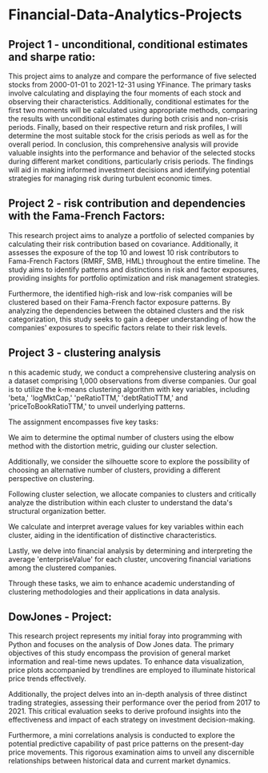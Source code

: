 # Financial-Data-Analytics-Projects

## Project 1 - unconditional, conditional estimates and sharpe ratio:
This project aims to analyze and compare the performance of five selected stocks from 2000-01-01 to 2021-12-31 using YFinance. The primary tasks involve calculating and displaying the four moments of each stock and observing their characteristics. Additionally, conditional estimates for the first two moments will be calculated using appropriate methods, comparing the results with unconditional estimates during both crisis and non-crisis periods. Finally, based on their respective return and risk profiles, I will determine the most suitable stock for the crisis periods as well as for the overall period.
In conclusion, this comprehensive analysis will provide valuable insights into the performance and behavior of the selected stocks during different market conditions, particularly crisis periods. The findings will aid in making informed investment decisions and identifying potential strategies for managing risk during turbulent economic times.

## Project 2 - risk contribution and dependencies with the Fama-French Factors:
This research project aims to analyze a portfolio of selected companies by calculating their risk contribution based on covariance. Additionally, it assesses the exposure of the top 10 and lowest 10 risk contributors to Fama-French Factors (RMRF, SMB, HML) throughout the entire timeline. The study aims to identify patterns and distinctions in risk and factor exposures, providing insights for portfolio optimization and risk management strategies.

Furthermore, the identified high-risk and low-risk companies will be clustered based on their Fama-French factor exposure patterns. By analyzing the dependencies between the obtained clusters and the risk categorization, this study seeks to gain a deeper understanding of how the companies' exposures to specific factors relate to their risk levels. 

## Project 3 - clustering analysis

n this academic study, we conduct a comprehensive clustering analysis on a dataset comprising 1,000 observations from diverse companies. Our goal is to utilize the k-means clustering algorithm with key variables, including 'beta,' 'logMktCap,' 'peRatioTTM,' 'debtRatioTTM,' and 'priceToBookRatioTTM,' to unveil underlying patterns.

The assignment encompasses five key tasks:

We aim to determine the optimal number of clusters using the elbow method with the distortion metric, guiding our cluster selection.

Additionally, we consider the silhouette score to explore the possibility of choosing an alternative number of clusters, providing a different perspective on clustering.

Following cluster selection, we allocate companies to clusters and critically analyze the distribution within each cluster to understand the data's structural organization better.

We calculate and interpret average values for key variables within each cluster, aiding in the identification of distinctive characteristics.

Lastly, we delve into financial analysis by determining and interpreting the average 'enterpriseValue' for each cluster, uncovering financial variations among the clustered companies.

Through these tasks, we aim to enhance academic understanding of clustering methodologies and their applications in data analysis.

## DowJones - Project: 
This research project represents my initial foray into programming with Python and focuses on the analysis of Dow Jones data. The primary objectives of this study encompass the provision of general market information and real-time news updates. To enhance data visualization, price plots accompanied by trendlines are employed to illuminate historical price trends effectively.

Additionally, the project delves into an in-depth analysis of three distinct trading strategies, assessing their performance over the period from 2017 to 2021. This critical evaluation seeks to derive profound insights into the effectiveness and impact of each strategy on investment decision-making.

Furthermore, a mini correlations analysis is conducted to explore the potential predictive capability of past price patterns on the present-day price movements. This rigorous examination aims to unveil any discernible relationships between historical data and current market dynamics.
